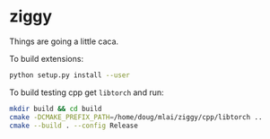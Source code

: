 # ziggy

Things are going a little caca.

To build extensions:
```bash
python setup.py install --user
```

To build testing cpp get `libtorch` and run:
```bash
mkdir build && cd build
cmake -DCMAKE_PREFIX_PATH=/home/doug/mlai/ziggy/cpp/libtorch ..
cmake --build . --config Release
```
